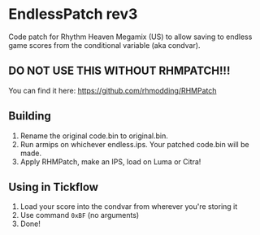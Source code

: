 # EndlessPatch rev3
Code patch for Rhythm Heaven Megamix (US) to allow saving to endless game scores from the conditional variable (aka condvar).

## DO NOT USE THIS WITHOUT RHMPATCH!!!
You can find it here: https://github.com/rhmodding/RHMPatch

## Building
1. Rename the original code.bin to original.bin.
2. Run armips on whichever endless.ips. Your patched code.bin will be made.
3. Apply RHMPatch, make an IPS, load on Luma or Citra!

## Using in Tickflow
1. Load your score into the condvar from wherever you're storing it
2. Use command `0xBF` (no arguments)
3. Done!